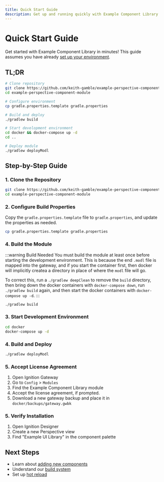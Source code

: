 ```yaml
---
title: Quick Start Guide
description: Get up and running quickly with Example Component Library
---
```


# Quick Start Guide

Get started with Example Component Library in minutes! This guide assumes you have already [set up your environment](./environment-setup).

## TL;DR

```bash
# Clone repository
git clone https://github.com/keith-gamble/example-perspective-component-module.git
cd example-perspective-component-module

# Configure environment
cp gradle.properties.template gradle.properties

# Build and deploy
./gradlew build

# Start development environment
cd docker && docker-compose up -d
cd ..

# Deploy module
./gradlew deployModl
```

## Step-by-Step Guide

### 1. Clone the Repository

```bash
git clone https://github.com/keith-gamble/example-perspective-component-module.git
cd example-perspective-component-module
```

### 2. Configure Build Properties

Copy the `gradle.properties.template` file to `gradle.properties`, and update the properties as needed.

```bash
cp gradle.properties.template gradle.properties
```

### 4. Build the Module

:::warning Build Needed
You must build the module at least once before starting the development environment. This is because the end `.modl` file is mapped into the gateway, and if you start the container first, then docker will implicitly createa a directory in place of where the `modl` file will go.

To correct this, run a `./gradlew deepClean` to remove the `build` directory, then bring down the docker containers with `docker-compose down`, run `./gradlew build` again, and then start the docker containers with `docker-compose up -d`.
:::

```bash
./gradlew build
```

### 3. Start Development Environment

```bash
cd docker
docker-compose up -d
```

### 4. Build and Deploy

```bash
./gradlew deployModl
```

### 5. Accept License Agreement

1. Open Ignition Gateway
2. Go to `Config` > `Modules`
3. Find the Example Component Library module
4. Accept the license agreement, if prompted.
5. Download a new gateway backup and place it in `docker/backups/gateway.gwbk`

### 5. Verify Installation

1. Open Ignition Designer
2. Create a new Perspective view
3. Find "Example UI Library" in the component palette

## Next Steps

- Learn about [adding new components](../Guides/Adding%20Components)
- Understand our [build system](../Guides/build-system)
- Set up [hot reload](../Development/hot-reload)
